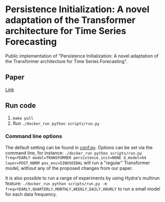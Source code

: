 # Persistence Initialization: A novel adaptation of the Transformer architecture for Time Series Forecasting
Public implementation of "Persistence Initialization: A novel adaptation of the Transformer architecture for Time Series Forecasting".

## Paper
[Link](https://rdcu.be/dkIE1)

## Run code

1. `make pull`
2. Run `./docker_run python scripts/run.py`

### Command line options
The default setting can be found in [conf.py](/src/conf.py).
Options can be set via the command line, for instance:
`./docker_run python scripts/run.py freq=YEARLY model=TRANSFORMER persistence_init=NONE d_model=64 layer=POST_NORM pos_enc=SINUSOIDAL` will run a "regular" Transformer model, without any of the proposed changes from our paper.

It is also possible to run a range of experiments by using Hydra's multirun feature:
`./docker_run python scripts/run.py -m freq=YEARLY,QUARTERLY,MONTHLY,WEEKLY,DAILY,HOURLY` to run a small model for each data frequency.
